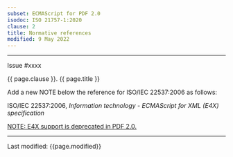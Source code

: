 ```yaml
---
subset: ECMAScript for PDF 2.0
isodoc: ISO 21757-1:2020
clause: 2
title: Normative references
modified: 9 May 2022
---
```


<ul>
</ul>
<hr>

<link rel="stylesheet" href="../assets/iso-style.css">
<div class="isostyle">
<div class="fixedpopup" id="issuelink">
	Issue #xxxx
</div>


<p class="fake-h1">{{ page.clause }}. {{ page.title }}</p>

<p class="location">Add a new NOTE below the reference for ISO/IEC 22537:2006 as follows:</p>

<p>ISO/IEC 22537:2006, <i>Information technology - ECMAScript for XML (E4X) specification</i></p>
<p class="hangingindent">
    <ins onMouseEnter="mouseEnter(this)" data-issue="70" data-iso="approved">NOTE: E4X support is deprecated in PDF 2.0.</ins>
</p>

</div>

<hr>
<p class="footnote">Last modified: {{page.modified}}</p>
